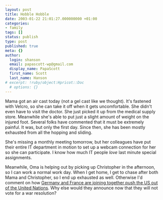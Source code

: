 ```yaml
---
layout: post
title: Hobble Hobble
date: 2003-01-22 21:01:27.000000000 +01:00
categories:
- family
tags: []
status: publish
type: post
published: true
meta: {}
author:
  login: shanson
  email: papascott-wp@gmail.com
  display_name: PapaScott
  first_name: Scott
  last_name: Hanson
# excerpt: !ruby/object:Hpricot::Doc
  # options: {}
---
```

<p>Mama got an air cast today (not a gel cast like we thought). It's fastened with Velcro, so she can take it off when it gets uncomfortable. She didn't even have to visit the doctor. She just picked it up from the medical supply store. Meanwhile she's able to put just a slight amount of weight on the injured foot. Several folks have commented that it must be extremely painful. It was, but only the first day. Since then, she has been mostly exhausted from all the hopping and sliding.</p>
<p>She's missing a monthly meeting tomorrow, but her colleagues have put their entire IT department in motion to set up a webcam connection for her so she can participate. I know how much IT people <em>love</em> last minute special assignments. </p>
<p>Meanwhile, Oma is helping out by picking up Christopher in the afternoon, so I can work a normal work day. When I get home, I get to chase after both Mama and Christopher, so I end up exhausted as well. Otherwise I'd comment on how <a href="http://news.bbc.co.uk/1/hi/world/europe/2683409.stm">Germany and France are joining together push the US out of the United Nations</a>. Why else would they announce now that they will not vote for a war resolution?</p>
